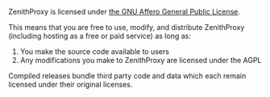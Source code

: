 ZenithProxy is licensed under [the GNU Affero General Public License](https://github.com/rfresh2/ZenithProxy/blob/1.21.0/licenses/AGPL.md).

This means that you are free to use, modify, and distribute ZenithProxy (including hosting as a free or paid service) as long as:
1. You make the source code available to users
2. Any modifications you make to ZenithProxy are licensed under the AGPL

Compiled releases bundle third party code and data which each remain licensed under their original licenses.
